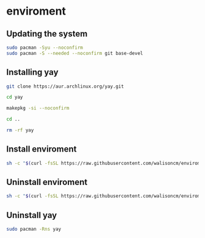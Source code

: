 # enviroment

## Updating the system
```sh
sudo pacman -Syu --noconfirm
sudo pacman -S --needed --noconfirm git base-devel
```

## Installing yay
```sh
git clone https://aur.archlinux.org/yay.git
```
```sh
cd yay
```
```sh
makepkg -si --noconfirm
```
```sh
cd ..
```
```sh
rm -rf yay
```

## Install enviroment
```sh
sh -c "$(curl -fsSL https://raw.githubusercontent.com/walisoncm/enviroment/refs/heads/main/install.sh)"
```

## Uninstall enviroment
```sh
sh -c "$(curl -fsSL https://raw.githubusercontent.com/walisoncm/enviroment/refs/heads/main/uninstall.sh)"
```

## Uninstall yay
```sh
sudo pacman -Rns yay
```
